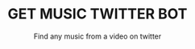 <h1 align="center">GET MUSIC TWITTER BOT</h1>
<p align="center">Find any music from a video on twitter</p>
